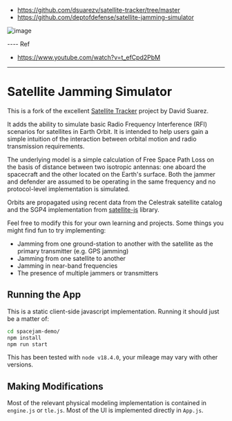 + https://github.com/dsuarezv/satellite-tracker/tree/master
+ https://github.com/deptofdefense/satellite-jamming-simulator

![image](https://github.com/user-attachments/assets/c5da0971-4fa7-4505-bd04-e435631c4672)


---- Ref

+ https://www.youtube.com/watch?v=t_efCpd2PbM

----
# Satellite Jamming Simulator

This is a fork of the excellent [Satellite Tracker](https://github.com/dsuarezv/satellite-tracker) project by David Suarez.

It adds the ability to simulate basic Radio Frequency Interference (RFI) scenarios for satellites in Earth Orbit. It is intended to help users gain a simple intuition of the interaction between orbital motion and radio transmission requirements.

The underlying model is a simple calculation of Free Space Path Loss on the basis of distance between two isotropic antennas: one aboard the spacecraft and the other located on the Earth's surface. Both the jammer and defender are assumed to be operating in the same frequency and no protocol-level implementation is simulated.

Orbits are propagated using recent data from the Celestrak satellite catalog and the SGP4 implementation from [satellite-js](https://github.com/shashwatak/satellite-js) library.

Feel free to modify this for your own learning and projects. Some things you might find fun to try implementing:
* Jamming from one ground-station to another with the satellite as the primary transmitter (e.g. GPS jamming)
* Jamming from one satellite to another
* Jamming in near-band frequencies
* The presence of multiple jammers or transmitters

## Running the App
This is a static client-side javascript implementation. Running it should just be a matter of:
```bash
cd spacejam-demo/
npm install
npm run start
```

This has been tested with `node v18.4.0`, your mileage may vary with other versions.

## Making Modifications
Most of the relevant physical modeling implementation is contained in `engine.js` or `tle.js`. Most of the UI is implemented directly in `App.js`.


